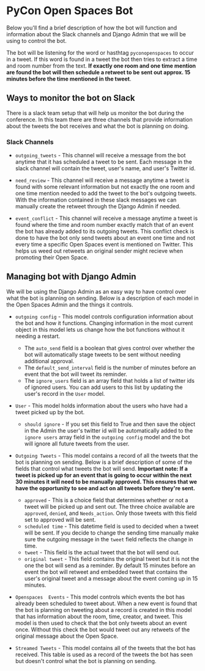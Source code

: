 # PyCon Open Spaces Bot

Below you'll find a brief description of how the bot will function and information about the Slack channels and Django Admin that we will be using to control the bot. 

The bot will be listening for the word or hasthtag `pyconopenspaces` to occur in a tweet. If this word is found in a tweet the bot then tries to extract a time and room number from the text. **If exactly one room and one time mention are found the bot will then schedule a retweet to be sent out approx. 15 minutes before the time mentioned in the tweet**. 

## Ways to monitor the bot on Slack

There is a slack team setup that will help us monitor the bot during the conference. In this team there are three channels that provide information about the tweets the bot receives and what the bot is planning on doing.

### Slack Channels
* `outgoing_tweets` - This channel will receive a message from the bot anytime that it has scheduled a tweet to be sent. Each message in the slack channel will contain the tweet, user's name, and user's Twitter id. 

* `need_review` - This channel will receive a message anytime a tweet is found with some relevant information but not exactly the one room and one time mention needed to add the tweet to the bot's outgoing tweets. With the information contained in these slack messages we can manually create the retweet through the Django Admin if needed. 

* `event_conflict` - This channel will receive a message anytime a tweet is found where the time and room number exactly match that of an event the bot has already added to its outgoing tweets. This conflict check is done to have the bot only send tweets about an event one time and not every time a specific Open Spaces event is mentioned on Twitter. This helps us weed out retweets an original sender might recieve when promoting their Open Space.

## Managing bot with Django Admin

We will be using the Django Admin as an easy way to have control over what the bot is planning on sending. Below is a description of each model in the Open Spaces Admin and the things it controls. 

* `outgoing config` - This model controls configuration information about the bot and how it functions. Changing information in the most current object in this model lets us change how the bot functions without it needing a restart. 
  * The `auto_send` field is a boolean that gives control over whether the bot will automatically stage tweets to be sent without needing additional approval.
  * The `default_send_interval` field is the number of minutes before an event that the bot will tweet its reminder.
  * The `ignore_users` field is an array field that holds a list of twitter ids of ignored users. You can add users to this list by updating the user's record in the `User` model.

* `User` - This model holds information about the users who have had a tweet picked up by the bot. 
  * `should ignore` - If you set this field to True and then save the object in the Admin the user's twitter id will be automatically added to the `ignore users` array field in the `outgoing config` model and the bot will ignore all future tweets from the user.

* `Outgoing Tweets` - This model contains a record of all the tweets that the bot is planning on sending. Below is a brief description of some of the fields that control what tweets the bot will send. **Important note: If a tweet is picked up for an event that is going to occur within the next 30 minutes it will need to be manually approved. This ensures that we have the opportunity to see and act on all tweets before they're sent.**  
  * `approved` - This is a choice field that determines whether or not a tweet will be picked up and sent out. The three choice available are `approved`, `denied`, and `Needs_action`. Only those tweets with this field set to approved will be sent. 
  * `scheduled time` - This datetime field is used to decided when a tweet will be sent. If you decide to change the sending time manually make sure the outgoing message in the `tweet` field reflects the change in time.
  * `tweet` - This field is the actual tweet that the bot will send out.
  * `original tweet` - This field contains the original tweet but it is not the one the bot will send as a reminder. By default 15 minutes before an event the bot will retweet and embedded tweet that contains the user's original tweet and a message about the event coming up in 15 minutes.

* `Openspaces  Events` - This model controls which events the bot has already been scheduled to tweet about. When a new event is found that the bot is planning on tweeting about a record is created in this model that has information about the room, time, creator, and tweet. This model is then used to check that the bot only tweets about an event once. Without this check the bot would tweet out any retweets of the original message about the Open Space.

* `Streamed Tweets` - This model contains all of the tweets that the bot has received. This table is used as a record of the tweets the bot has seen but doesn't control what the bot is planning on sending. 
